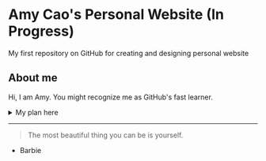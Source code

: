 # Amy Cao's Personal Website (In Progress)
My first repository on GitHub for creating and designing personal website

## About me

<!-- TO DO: add more details about me later, I believe this comment line will not be shown in the Preview-->

Hi, I am Amy. You might recognize me as GitHub's fast learner.

<details>
<summary> My plan here </summary>

| Rank | THING-TO-DO |
|-----:|---------------|
|     1| Create Website  |
|     2| Design Website  |
|     3| ...             |
  
</details>

---
> The most beautiful thing you can be is yourself.
- Barbie




